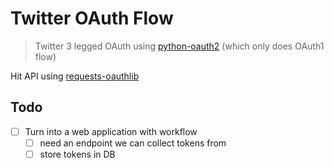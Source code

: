 # Twitter OAuth Flow

> Twitter 3 legged OAuth using [python-oauth2](https://github.com/joestump/python-oauth2) (which only does OAuth1 flow)

Hit API using [requests-oauthlib](https://github.com/requests/requests-oauthlib)

## Todo

- [ ] Turn into a web application with workflow
  - [ ] need an endpoint we can collect tokens from
  - [ ] store tokens in DB

